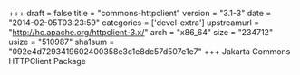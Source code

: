+++
draft = false
title = "commons-httpclient"
version = "3.1-3"
date = "2014-02-05T03:23:59"
categories = ['devel-extra']
upstreamurl = "http://hc.apache.org/httpclient-3.x/"
arch = "x86_64"
size = "234712"
usize = "510987"
sha1sum = "092e4d7293419602400358e3c1e8dc57d507e1e7"
+++
Jakarta Commons HTTPClient Package